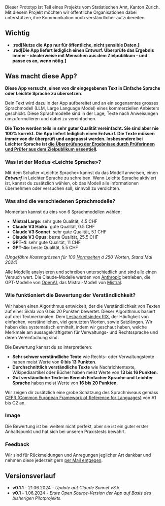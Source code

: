 Dieser Prototyp ist Teil eines Projekts vom Statistischen Amt, Kanton Zürich. Mit diesem Projekt möchten wir öffentliche Organisationen dabei unterstützen, ihre Kommunikation noch verständlicher aufzubereiten.

## Wichtig
- **:red[Nutze die App nur für öffentliche, nicht sensible Daten.]**
- **:red[Die App liefert lediglich einen Entwurf. Überprüfe das Ergebnis immer – idealerweise mit Menschen aus dem Zielpublikum – und passe es an, wenn nötig.]**


## Was macht diese App?

**Diese App versucht, einen von dir eingegebenen Text in Einfache Sprache oder Leichte Sprache zu übersetzen.**

Dein Text wird dazu in der App aufbereitet und an ein sogenanntes grosses Sprachmodell (LLM, Large Language Model) eines kommerziellen Anbieters geschickt. Diese Sprachmodelle sind in der Lage, Texte nach Anweisungen umzuformulieren und dabei zu vereinfachen.

**Die Texte werden teils in sehr guter Qualität vereinfacht. Sie sind aber nie 100% korrekt. Die App liefert lediglich einen Entwurf. Die Texte müssen immer von dir überprüft und angepasst werden. Insbesondere bei Leichter Sprache ist [die Überprüfung der Ergebnisse durch Prüferinnen und Prüfer aus dem Zielpublikum essentiell](https://www.leichte-sprache.org/leichte-sprache/das-pruefen/).**

### Was ist der Modus «Leichte Sprache»?
Mit dem Schalter «Leichte Sprache» kannst du das Modell anweisen, einen ***Entwurf*** in Leichter Sprache zu schreiben. Wenn Leichte Sprache aktiviert ist, kannst du zusätzlich wählen, ob das Modell alle Informationen übernehmen oder versuchen soll, sinnvoll zu verdichten. 


### Was sind die verschiedenen Sprachmodelle?
Momentan kannst du eins von 6 Sprachmodellen wählen:

- **Mistral Large**: sehr gute Qualität, 4.5 CHF
- **Claude V3 Haiku**: gute Qualität, 0.5 CHF
- **Claude V3 Sonnet**: sehr gute Qualität, 5.1 CHF
- **Claude V3 Opus**: beste Qualität, 25.5 CHF
- **GPT-4**: sehr gute Qualität, 11 CHF
- **GPT-4o**: beste Qualität, 5.5 CHF

*(Ungefähre Kostengrössen für 100 [Normseiten](https://de.wikipedia.org/wiki/Normseite) á 250 Worten, Stand Mai 2024)*

Alle Modelle analysieren und schreiben unterschiedlich und sind alle einen Versuch wert. Die Claude-Modelle werden von [Anthropic](https://www.anthropic.com/) betrieben, die GPT-Modelle von [OpenAI](https://openai.com/), das Mistral-Modell von [Mistral](https://mistral.ai/).<br>


### Wie funktioniert die Bewertung der Verständlichkeit?
Wir haben einen Algorithmus entwickelt, der die Verständlichkeit von Texten auf einer Skala von 0 bis 20 Punkten bewertet. Dieser Algorithmus basiert auf drei Textmerkmalen: Dem [Lesbarkeitsindex RIX](https://www.jstor.org/stable/40031755), der Häufigkeit von einfachen, verständlichen, viel genutzten Worten, sowie Satzlängen. Wir haben dies systematisch ermittelt, indem wir geschaut haben, welche Merkmale am aussagekräftigsten für Verwaltungs- und Rechtssprache und deren Vereinfachung sind.

Die Bewertung kannst du so interpretieren:

- **Sehr schwer verständliche Texte** wie Rechts- oder Verwaltungstexte haben meist Werte von **0 bis 13 Punkten**.
- **Durchschnittlich verständliche Texte** wie Nachrichtentexte, Wikipediaartikel oder Bücher haben meist Werte von **13 bis 16 Punkten**.
- **Gut verständliche Texte im Bereich Einfacher Sprache und Leichter Sprache** haben meist Werte von **16 bis 20 Punkten**.

Wir zeigen dir zusätzlich eine grobe Schätzung des Sprachniveaus gemäss [CEFR (Common European Framework of Reference for Languages)](https://www.coe.int/en/web/common-european-framework-reference-languages/level-descriptions) von A1 bis C2 an.  

### Image ###

Die Bewertung ist bei weitem nicht perfekt, aber sie ist ein guter erster Anhaltspunkt und hat sich bei unseren Praxistests bewährt.


### Feedback
Wir sind für Rückmeldungen und Anregungen jeglicher Art dankbar und nehmen diese jederzeit gern [per Mail entgegen](mailto:datashop@statistik.zh.ch).


## Versionsverlauf
- **v0.1.1** - 21.06.2024 - *Update auf Claude Sonnet v3.5.*
- **v0.1** - 1.06.2024 - *Erste Open Source-Version der App auf Basis des bisherigen Pilotprojekts.*